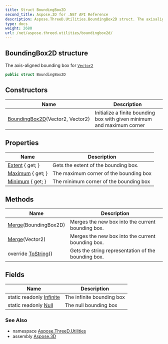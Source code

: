 ```yaml
---
title: Struct BoundingBox2D
second_title: Aspose.3D for .NET API Reference
description: Aspose.ThreeD.Utilities.BoundingBox2D struct. The axisaligned bounding box for Vector2
type: docs
weight: 2680
url: /net/aspose.threed.utilities/boundingbox2d/
---
```

## BoundingBox2D structure

The axis-aligned bounding box for [`Vector2`](../vector2/)

```csharp
public struct BoundingBox2D
```

## Constructors

| Name | Description |
| --- | --- |
| [BoundingBox2D](boundingbox2d/)(Vector2, Vector2) | Initialize a finite bounding box with given minimum and maximum corner |

## Properties

| Name | Description |
| --- | --- |
| [Extent](../../aspose.threed.utilities/boundingbox2d/extent/) { get; } | Gets the extent of the bounding box. |
| [Maximum](../../aspose.threed.utilities/boundingbox2d/maximum/) { get; } | The maximum corner of the bounding box |
| [Minimum](../../aspose.threed.utilities/boundingbox2d/minimum/) { get; } | The minimum corner of the bounding box |

## Methods

| Name | Description |
| --- | --- |
| [Merge](../../aspose.threed.utilities/boundingbox2d/merge/#merge)(BoundingBox2D) | Merges the new box into the current bounding box. |
| [Merge](../../aspose.threed.utilities/boundingbox2d/merge/#merge_1)(Vector2) | Merges the new box into the current bounding box. |
| override [ToString](../../aspose.threed.utilities/boundingbox2d/tostring/)() | Gets the string representation of the bounding box. |

## Fields

| Name | Description |
| --- | --- |
| static readonly [Infinite](../../aspose.threed.utilities/boundingbox2d/infinite/) | The infinite bounding box |
| static readonly [Null](../../aspose.threed.utilities/boundingbox2d/null/) | The null bounding box |

### See Also

* namespace [Aspose.ThreeD.Utilities](../../aspose.threed.utilities/)
* assembly [Aspose.3D](../../)


